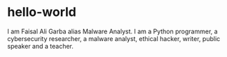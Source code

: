 # hello-world
I am Faisal Ali Garba alias Malware Analyst. I am a Python programmer, a cybersecurity researcher, a malware analyst, ethical hacker, writer, public speaker and a teacher.    
